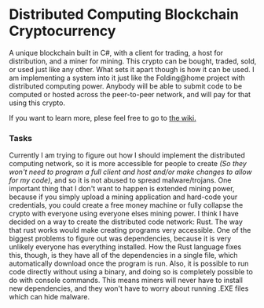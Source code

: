 # Distributed Computing Blockchain Cryptocurrency
A unique blockchain built in C#, with a client for trading, a host for distribution, and a miner for mining. This crypto can be bought, traded, sold, or used just like any other. What sets it apart though is how it can be used. I am implementing a system into it just like the Folding@home project with distributed computing power. Anybody will be able to submit code to be computed or hosted across the peer-to-peer network, and will pay for that using this crypto.

If you want to learn more, plese feel free to go to [the wiki.](https://github.com/sam-astro/DC-Blockchain-Cryptocurrency/wiki)

### Tasks
Currently I am trying to figure out how I should implement the distributed computing network, so it is more accessible for people to create <i>(So they won't need to program a full client and host and/or make changes to allow for my code)</i>, and so it is not abused to spread malware/trojans. One important thing that I don't want to happen is extended mining power, because if you simply upload a mining application and hard-code your credentials, you could create a free money machine or fully collapse the crypto with everyone using everyone elses mining power.
I think I have decided on a way to create the distributed code network: Rust. The way that rust works would make creating programs very accessible. One of the biggest problems to figure out was dependencies, because it is very unlikely everyone has everything installed. How the Rust language fixes this, though, is they have all of the dependencies in a single file, which automatically download once the program is run. Also, it is possible to run code directly without using a binary, and doing so is completely possible to do with console commands. This means miners will never have to install new dependencies, and they won't have to worry about running .EXE files which can hide malware.
